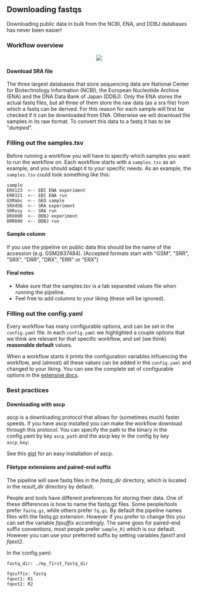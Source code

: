 ## Downloading fastqs
Downloading public data in bulk from the NCBI, ENA, and DDBJ databases has never been easier!

### Workflow overview
<p align="center">
  <img src="../../_static/download_fastq.png">
</p>

#### Download SRA file
The three largest databases that store sequencing data are National Center for Biotechnology Information (NCBI), the European Nucleotide Archive (ENA) and the DNA Data Bank of Japan (DDBJ).
Only the ENA stores the actual fastq files, but all three of them store the raw data (as a sra file) from which a fastq can be derived.
For this reason for each sample will first be checked if it can be downloaded from ENA.
Otherwise we will download the samples in its raw format. To convert this data to a fastq it has to be "*dumped*".

### Filling out the samples.tsv
Before running a workflow you will have to specify which samples you want to run the workflow on.
Each workflow starts with a `samples.tsv` as an example, and you should adapt it to your specific needs.
As an example, the `samples.tsv` could look something like this:

```
sample
ERX123  <-- EBI ENA experiment
ERR321  <-- EBI ENA run
GSMabc  <-- GEO sample
SRX456  <-- SRA experiment
SRRxzy  <-- SRA run
DRX890  <-- DDBJ experiment
DRR890  <-- DDBJ run
```

#### Sample column
If you use the pipeline on public data this should be the name of the accession (e.g. GSM2837484).
(Accepted formats start with "GSM", "SRR", "SRX", "DRR", "DRX", "ERR" or "ERX")

#### Final notes
- Make sure that the samples.tsv is a tab separated values file when running the pipeline.
- Feel free to add columns to your liking (these will be ignored).

### Filling out the config.yaml
Every workflow has many configurable options, and can be set in the `config.yaml` file.
In each `config.yaml` we highlighted a couple options that we think are relevant for that specific workflow, and set (we think) **reasonable default** values.

When a workflow starts it prints the configuration variables influencing the workflow, and (almost) all these values can be added in the `config.yaml` and changed to your liking.
You can see the complete set of configurable options in the [extensive docs](../schemas.html).

### Best practices
#### Downloading with ascp
ascp is a downloading protocol that allows for (sometimes much) faster speeds. If you have ascp installed you can make the workflow download through this protocol. You can specify the path to the binary in the config.yaml by key `ascp_path` and the ascp key in the config by key `ascp_key`:

See this [gist](https://gist.github.com/mfansler/71f09c8b6c9a95ec4e759a8ffc488be3) for an easy installation of ascp.

#### Filetype extensions and paired-end suffix
The pipeline will save fastq files in the *fastq_dir* directory, which is located in the *result_dir* directory by default.

People and tools have different preferences for storing their data. One of these differences is how to name the fastq.gz files. Some people/tools prefer `fastq.gz`, while others prefer `fq.gz`. By default the pipeline names files with the fastq.gz extension. However if you prefer to change this you can set the variable *fqsuffix* accordingly.
The same goes for paired-end suffix conventions, most people prefer `sample_R1` which is our default. However you can use your preferred suffix by setting variables *fqext1* and *fqext2*.

In the`config.yaml:
```
fastq_dir: ./my_first_fastq_dir

fqsuffix: fastq
fqext1: R1
fqext2: R2
```
